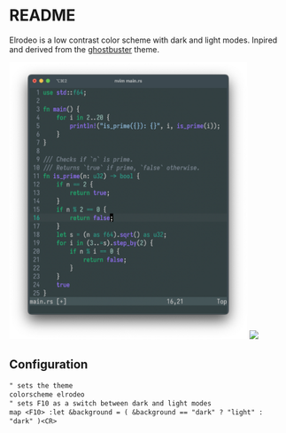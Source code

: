 # README

Elrodeo is a low contrast color scheme with dark and light modes.
Inpired and derived from the [ghostbuster](https://github.com/MvanDiemen/ghostbuster) theme.

<img src="https://github.com/chmllr/elrodeo-vim-colorscheme/raw/master/dark.png" width="430" />
<img src="https://github.com/chmllr/elrodeo-vim-colorscheme/raw/master/light.png" width="430" />

## Configuration

```viml
" sets the theme
colorscheme elrodeo
" sets F10 as a switch between dark and light modes
map <F10> :let &background = ( &background == "dark" ? "light" : "dark" )<CR>
```

